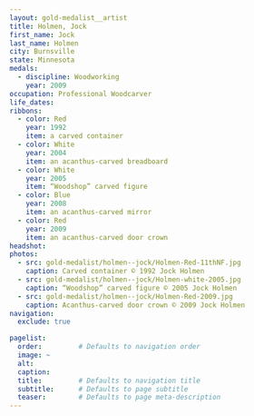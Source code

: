 ```yaml
---
layout: gold-medalist__artist
title: Holmen, Jock
first_name: Jock
last_name: Holmen
city: Burnsville
state: Minnesota
medals:
  - discipline: Woodworking
    year: 2009
occupation: Professional Woodcarver
life_dates:
ribbons:
  - color: Red
    year: 1992
    item: a carved container
  - color: White
    year: 2004
    item: an acanthus-carved breadboard
  - color: White
    year: 2005
    item: “Woodshop” carved figure
  - color: Blue
    year: 2008
    item: an acanthus-carved mirror
  - color: Red
    year: 2009
    item: an acanthus-carved door crown
headshot:
photos:
  - src: gold-medalist/holmen--jock/Holmen-Red-11thNF.jpg
    caption: Carved container © 1992 Jock Holmen
  - src: gold-medalist/holmen--jock/Holmen-white-2005.jpg
    caption: “Woodshop” carved figure © 2005 Jock Holmen
  - src: gold-medalist/holmen--jock/Holmen-Red-2009.jpg
    caption: Acanthus-carved door crown © 2009 Jock Holmen
navigation:
  exclude: true

pagelist:
  order:         # Defaults to navigation order
  image: ~
  alt:
  caption:
  title:         # Defaults to navigation title
  subtitle:      # Defaults to page subtitle
  teaser:        # Defaults to page meta-description
---
```


